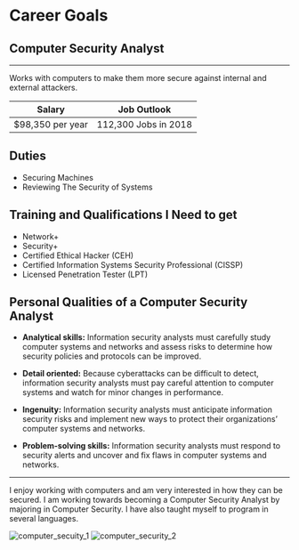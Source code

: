 # Career Goals
## Computer Security Analyst

* * *

Works with computers to make them more secure against internal and external attackers.

| Salary | Job Outlook
| --- | ---
| $98,350 per year | 112,300 Jobs in 2018

## Duties
- Securing Machines
- Reviewing The Security of Systems

## Training and Qualifications I Need to get
- Network+
- Security+
- Certified Ethical Hacker (CEH)
- Certified Information Systems Security Professional (CISSP)
- Licensed Penetration Tester (LPT)

## Personal Qualities of a Computer Security Analyst
- **Analytical skills:** Information security analysts must carefully study computer systems and networks and assess risks to determine how security policies and protocols can be improved.

- **Detail oriented:** Because cyberattacks can be difficult to detect, information security analysts must pay careful attention to computer systems and watch for minor changes in performance.

- **Ingenuity:** Information security analysts must anticipate information security risks and implement new ways to protect their organizations’ computer systems and networks.

- **Problem-solving skills:** Information security analysts must respond to security alerts and uncover and fix flaws in computer systems and networks.

* * *

I enjoy working with computers and am very interested in how they can be secured. I am working towards becoming a Computer Security Analyst by majoring in Computer Security. I have also taught myself to program in several languages.

![computer_secuity_1](https://media.geeksforgeeks.org/wp-content/uploads/introduction-to-firewall-1.png)
![computer_security_2](https://i.pcmag.com/imagery/articles/07GY5dhZPFIk7NjDSRDEUAm-1.fit_scale.size_2698x1517.v1570636699.jpg)
